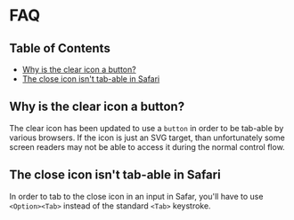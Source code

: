 # FAQ

## Table of Contents

<!-- To run doctoc, just do `npx doctoc FAQ.md` in this directory! -->

<!-- START doctoc generated TOC please keep comment here to allow auto update -->
<!-- DON'T EDIT THIS SECTION, INSTEAD RE-RUN doctoc TO UPDATE -->


- [Why is the clear icon a button?](#why-is-the-clear-icon-a-button)
- [The close icon isn't tab-able in Safari](#the-close-icon-isnt-tab-able-in-safari)

<!-- END doctoc generated TOC please keep comment here to allow auto update -->


## Why is the clear icon a button?

The clear icon has been updated to use a `button` in order to be tab-able by various browsers. If the icon is just an SVG target, than unfortunately some screen readers may not be able to access it during the normal control flow.

## The close icon isn't tab-able in Safari

In order to tab to the close icon in an input in Safar, you'll have to use `<Option><Tab>` instead of the standard `<Tab>` keystroke.
